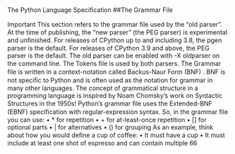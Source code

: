 The Python Language Speciﬁcation 
##The Grammar File 

 Important This section refers to the grammar ﬁle used by the “old parser”. At the time of publishing, the “new parser” (the PEG parser) is experimental and unﬁnished. For releases of CPython up to and including 3.8, the pgen parser is the default. For releases of CPython 3.9 and above, the PEG parser is the default. The old parser can be enabled with  -X oldparser  on the command line. The Tokens ﬁle is used by both parsers. The Grammar ﬁle is written in a context-notation called  Backus-Naur Form (BNF) . BNF is not speciﬁc to Python and is often used as the notation for grammar in many other languages. The concept of grammatical structure in a programming language is inspired by  Noam Chomsky’s work on Syntactic Structures  in the 1950s! Python’s grammar ﬁle uses the Extended-BNF (EBNF) speciﬁcation with regular-expression syntax. So, in the grammar ﬁle you can use: •  *  for repetition •  +  for at-least-once repetition •  []  for optional parts •  |  for alternatives •  ()  for grouping As an example, think about how you would deﬁne a cup of coﬀee: • It must have a cup • It must include at least one shot of espresso and can contain multiple 66
